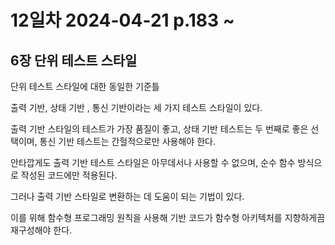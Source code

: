 # 12일차 2024-04-21 p.183 ~

## 6장 단위 테스트 스타일

단위 테스트 스타일에 대한 동일한 기준틀

출력 기반, 상태 기반 , 통신 기반이라는 세 가지 테스트 스타일이 있다.

출력 기반 스타일의 테스트가 가장 품질이 좋고, 
상태 기반 테스트는 두 번째로 좋은 선택이며,
통신 기반 테스트는 간헐적으로만 사용해야 한다.

안타깝게도 출력 기반 테스트 스타일은 아무데서나 사용할 수 없으며,
순수 함수 방식으로 작성된 코드에만 적용된다.

그러나 출력 기반 스타일로 변환하는 데 도움이 되는 기법이 있다.

이를 위해 함수형 프로그래밍 원칙을 사용해 기반 코드가 함수형 아키텍처를
지향하게끔 재구성해야 한다.